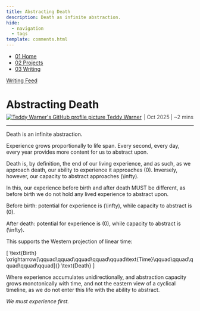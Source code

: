 ```yaml
---
title: Abstracting Death
description: Death as infinite abstraction.
hide:
  - navigation
  - tags
template: comments.html
---
```


<head>
  <meta charset="UTF-8">
  <meta name="viewport" content="width=device-width, initial-scale=1.0">
  
  <!-- Primary Meta Tags -->
  <meta name="title" content="Abstracting Death - Teddy Warner">
  <meta name="description" content="Death as infinite abstraction.">
  <meta name="keywords" content="INSERT">
  <meta name="author" content="Teddy Warner">
  <meta name="robots" content="index, follow">
  
  <!-- Open Graph / Facebook -->
  <meta property="og:type" content="website">
  <meta property="og:url" content="https://teddywarner.org/writings/abstractingdeath/">
  <meta property="og:title" content="Abstracting Death - Teddy Warner">
  <meta property="og:description" content="Death as infinite abstraction.">
  <meta property="og:image" content="https://teddywarner.org/assets/images/abstractingdeath/ad.png">
  <meta property="og:image:type" content="image/png">
  <meta property="og:image:width" content="1200">
  <meta property="og:image:height" content="630">

  <!-- Twitter -->
  <meta property="twitter:card" content="summary_large_image">
  <meta property="twitter:url" content="https://teddywarner.org/writings/abstractingdeath/">
  <meta property="twitter:title" content="Abstracting Death - Teddy Warner">
  <meta property="twitter:description" content="Death as infinite abstraction.">
  <meta property="twitter:image" content="https://teddywarner.org/assets/images/abstractingdeath/ad.png">

  <!-- Existing resource links -->
  <script src="https://kit.fontawesome.com/79ff35ecec.js" crossorigin="anonymous"></script>
  <link rel="preconnect" href="https://fonts.googleapis.com">
  <link rel="preconnect" href="https://fonts.gstatic.com" crossorigin>
  <link href="https://fonts.googleapis.com/css2?family=Crimson+Pro:ital,wght@0,200..900;1,200..900&display=swap" rel="stylesheet">
  <link href="https://fonts.googleapis.com/css2?family=Crimson+Pro:ital,wght@0,200..900;1,200..900&family=JetBrains+Mono:ital,wght@0,100..800;1,100..800&display=swap" rel="stylesheet">
  <link rel="stylesheet" href="../../assets/css/projects/project.css">
  <link rel="stylesheet" href="../../assets/css/projects/vnp.css">
  <link rel="stylesheet" href="../../assets/css/header.css">
</head>

  <nav class="main-navigation">
    <ul>
      <li><a class="home" href="https://teddywarner.com"><span class="navnum">01</span> Home</a></li>
      <li><a class="proj" href="https://teddywarner.com/proj/"><span class="navnum">02</span> Projects</a></li>
      <li><a class="writ" href="https://teddywarner.com/writ/"><span class="navnum">03</span> Writing</a></li>
    </ul>
  </nav>
  
  <div class="blur-overlay"></div>

<script src="../../assets/js/header.js"></script>
<script>
  document.addEventListener('DOMContentLoaded', function() {
    initializeHeader();
  });
</script>
  
<div class="return2feed"><a href="https://teddywarner.org/writ"><i class="fa-solid fa-arrow-left-long"></i> Writing Feed</a></div>

# Abstracting Death

<div style="margin-top: -0.8em;">
  <span class="abtlinks"><a href="https://x.com/WarnerTeddy"><img src="https://avatars.githubusercontent.com/u/48384497" alt="Teddy Warner's GitHub profile picture" class="profilepic"><span class="abt" id="name"> Teddy Warner</a><span class="abt" style="font-weight: 300; padding-left: 6px;"><span class="year">| Oct 2025 </span>| <span class="readTime"><i class="far fa-clock"></i> ~2 mins</span></span></span></span>
  <span class="share" style=" color: inherit;">
  <a class="fb" title="Share on Facebook" href="https://www.facebook.com/sharer/sharer.php?u=https://teddywarner.org/writings/abstractingdeath/"><i class="fa-brands fa-facebook"></i></a>
  <a class="twitter" title="Share on Twitter" href="https://twitter.com/intent/tweet?url=https://teddywarner.org/writings/abstractingdeath/&text="><i class="fa-brands fa-x-twitter"></i></a>
  <a class="pin" title="Share on Pinterest" href="https://pinterest.com/pin/create/button/?url=https://teddywarner.org/writings/abstractingdeath/&media=&description="><i class="fa-brands fa-pinterest"></i></a>
  <a class="ln" title="Share on LinkedIn" href="https://www.linkedin.com/shareArticle?mini=true&url=https://teddywarner.org/writings/abstractingdeath/"><i class="fab fa-linkedin"></i></a>
  <a class="email" title="Share via Email" href="mailto:info@example.com?&subject=&cc=&bcc=&body=https://teddywarner.org/writings/abstractingdeath/%0A"><i class="fa-solid fa-paper-plane"></i></a>
  </span>
</div>

---

Death is an infinite abstraction.

Experience grows proportionally to life span. Every second, every day, every year provides more content for us to abstract upon.

Death is, by definition, the end of our living experience, and as such, as we approach death, our ability to experience it approaches \(0\). Inversely, however, our capacity to abstract approaches \(\infty\).

In this, our experience before birth and after death MUST be different, as before birth we do not hold any lived experience to abstract upon.

Before birth: potential for experience is \(\infty\), while capacity to abstract is \(0\).

After death: potential for experience is \(0\), while capacity to abstract is \(\infty\).

This supports the Western projection of linear time:

\[
\text{Birth} \xrightarrow[\qquad\qquad\qquad\qquad\qquad\text{Time}\qquad\qquad\qquad\qquad\qquad]{} \text{Death}
\]

Where experience accumulates unidirectionally, and abstraction capacity grows monotonically with time, and not the eastern view of a cyclical timeline, as we do not enter this life with the ability to abstract.

*We must experience first.*